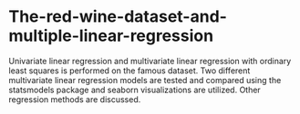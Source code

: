 # The-red-wine-dataset-and-multiple-linear-regression
Univariate linear regression and multivariate linear regression with ordinary least squares is performed on the famous dataset.  Two different multivariate linear regression models are tested and compared using the statsmodels package and seaborn visualizations are utilized.  Other regression methods are discussed.
